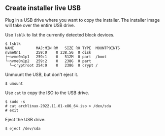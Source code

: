 ## Create installer live USB

Plug in a USB drive where you want to copy the installer. The installer image
will take over the entire USB drive.

Use `lsblk` to list the currently detected block devices.

```
$ lsblk
NAME          MAJ:MIN RM   SIZE RO TYPE  MOUNTPOINTS
nvme0n1       259:0    0 238.5G  0 disk
├─nvme0n1p1   259:1    0   512M  0 part  /boot
└─nvme0n1p2   259:2    0   238G  0 part
  └─cryptroot 254:0    0   238G  0 crypt /
```

Unmount the USB, but don't eject it.

```
$ umount
```

Use `cat` to copy the ISO to the USB drive.

```
$ sudo -s
# cat archlinux-2022.11.01-x86_64.iso > /dev/sda
# exit
```

Eject the USB drive.

```
$ eject /dev/sda
```

